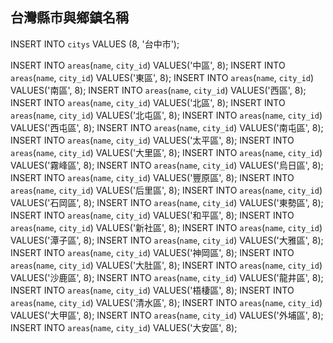 ## 台灣縣市與鄉鎮名稱 

INSERT INTO `citys` VALUES (8, '台中市');


INSERT INTO `areas`(`name`, `city_id`) VALUES('中區', 8);
INSERT INTO `areas`(`name`, `city_id`) VALUES('東區', 8);
INSERT INTO `areas`(`name`, `city_id`) VALUES('南區', 8);
INSERT INTO `areas`(`name`, `city_id`) VALUES('西區', 8);
INSERT INTO `areas`(`name`, `city_id`) VALUES('北區', 8);
INSERT INTO `areas`(`name`, `city_id`) VALUES('北屯區', 8);
INSERT INTO `areas`(`name`, `city_id`) VALUES('西屯區', 8);
INSERT INTO `areas`(`name`, `city_id`) VALUES('南屯區', 8);
INSERT INTO `areas`(`name`, `city_id`) VALUES('太平區', 8);
INSERT INTO `areas`(`name`, `city_id`) VALUES('大里區', 8);
INSERT INTO `areas`(`name`, `city_id`) VALUES('霧峰區', 8);
INSERT INTO `areas`(`name`, `city_id`) VALUES('烏日區', 8);
INSERT INTO `areas`(`name`, `city_id`) VALUES('豐原區', 8);
INSERT INTO `areas`(`name`, `city_id`) VALUES('后里區', 8);
INSERT INTO `areas`(`name`, `city_id`) VALUES('石岡區', 8);
INSERT INTO `areas`(`name`, `city_id`) VALUES('東勢區', 8);
INSERT INTO `areas`(`name`, `city_id`) VALUES('和平區', 8);
INSERT INTO `areas`(`name`, `city_id`) VALUES('新社區', 8);
INSERT INTO `areas`(`name`, `city_id`) VALUES('潭子區', 8);
INSERT INTO `areas`(`name`, `city_id`) VALUES('大雅區', 8);
INSERT INTO `areas`(`name`, `city_id`) VALUES('神岡區', 8);
INSERT INTO `areas`(`name`, `city_id`) VALUES('大肚區', 8);
INSERT INTO `areas`(`name`, `city_id`) VALUES('沙鹿區', 8);
INSERT INTO `areas`(`name`, `city_id`) VALUES('龍井區', 8);
INSERT INTO `areas`(`name`, `city_id`) VALUES('梧棲區', 8);
INSERT INTO `areas`(`name`, `city_id`) VALUES('清水區', 8);
INSERT INTO `areas`(`name`, `city_id`) VALUES('大甲區', 8);
INSERT INTO `areas`(`name`, `city_id`) VALUES('外埔區', 8);
INSERT INTO `areas`(`name`, `city_id`) VALUES('大安區', 8);
